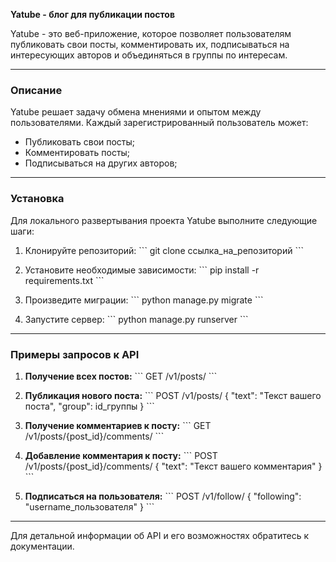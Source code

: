 **Yatube - блог для публикации постов**

Yatube - это веб-приложение, которое позволяет пользователям публиковать свои посты, комментировать их, подписываться на интересующих авторов и объединяться в группы по интересам.

---

### **Описание**

Yatube решает задачу обмена мнениями и опытом между пользователями. Каждый зарегистрированный пользователь может:
- Публиковать свои посты;
- Комментировать посты;
- Подписываться на других авторов;

---

### **Установка**

Для локального развертывания проекта Yatube выполните следующие шаги:

1. Клонируйте репозиторий:
\```
git clone ссылка_на_репозиторий
\```

2. Установите необходимые зависимости:
\```
pip install -r requirements.txt
\```

3. Произведите миграции:
\```
python manage.py migrate
\```

4. Запустите сервер:
\```
python manage.py runserver
\```

---

### **Примеры запросов к API**

1. **Получение всех постов:**
\```
GET /v1/posts/
\```

2. **Публикация нового поста:**
\```
POST /v1/posts/
{
    "text": "Текст вашего поста",
    "group": id_группы
}
\```

3. **Получение комментариев к посту:**
\```
GET /v1/posts/{post_id}/comments/
\```

4. **Добавление комментария к посту:**
\```
POST /v1/posts/{post_id}/comments/
{
    "text": "Текст вашего комментария"
}
\```

5. **Подписаться на пользователя:**
\```
POST /v1/follow/
{
    "following": "username_пользователя"
}
\```

---

Для детальной информации об API и его возможностях обратитесь к документации.

